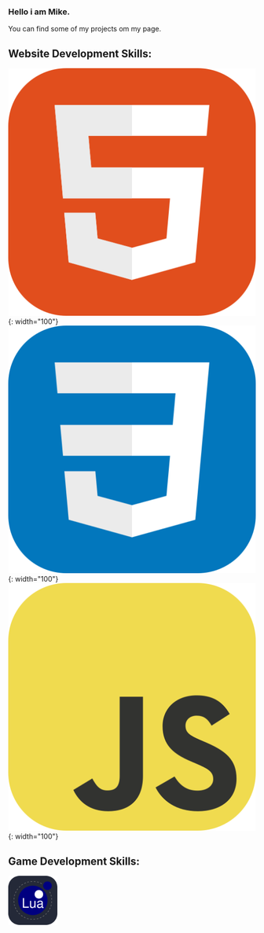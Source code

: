 ### Hello i am Mike.

You can find some of my projects om my page.

## Website Development Skills:
![HTML](https://github.com/Mikert-gg/Mikert-gg/blob/main/HTML.svg?raw=true){: width="100"}
![CSS](https://github.com/Mikert-gg/Mikert-gg/blob/main/CSS.svg?raw=true){: width="100"}
![JS](https://github.com/Mikert-gg/Mikert-gg/blob/main/JavaScript.svg?raw=true){: width="100"}

## Game Development Skills:
<img src="https://github.com/Mikert-gg/Mikert-gg/blob/main/Lua-Dark.svg?raw=true" width="100">